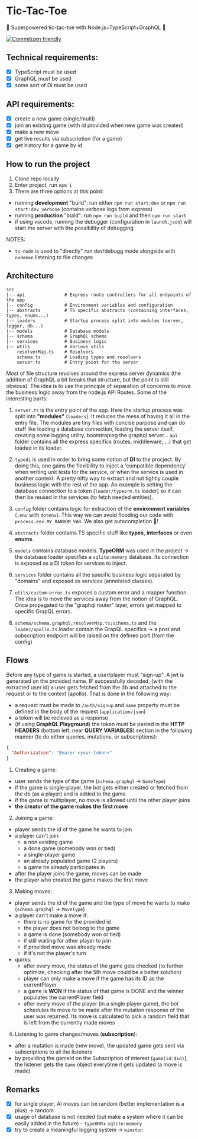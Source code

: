# Tic-Tac-Toe
🚀 Superpowered tic-tac-toe with Node.js+TypeScript+GraphQL 🚀

[![Commitizen friendly](https://img.shields.io/badge/commitizen-friendly-brightgreen.svg)](http://commitizen.github.io/cz-cli/)

## Technical requirements:

- [x] TypeScript must be used
- [x] GraphQL must be used
- [x] some sort of DI must be used

## API requirements:

- [x] create a new game (single/multi)
- [x] join an existing game (with id provided when new game was created)
- [x] make a new move
- [x] get live results via subscription (for a game)
- [x] get history for a game by id

## How to run the project

1. Clone repo locally
2. Enter project, run `npm i`
3. There are three options at this point:
  - running **development** "build": run either `npm run start:dev` or `npm run start:dev_verbose` (contains verbose logs from express)
  - running **production** "build": run `npm run build` and then `npm run start`
  - if using vscode, running the debugger (configuration in `launch.json`) will start the server with the possibility of debugging

NOTES:
- `ts-node` is used to "directly" run dev/debugg mode alongside with `nodemon` listening to file changes

## Architecture

```
src
|-- api               # Express route controllers for all endpoints of the app 
|-- config            # Environment variables and configuration
|-- abstracts         # TS specific abstracts (containing interfaces, types, enums...)
|-- loaders           # Startup process split into modules (server, logger, db...)
|-- models            # Database models
|-- schema            # GraphQL schema
|-- services          # Business logic
|-- utils             # Various utils
    resolverMap.ts    # Resolvers
    schema.ts         # Loading types and resolvers
    server.ts         # Entry point for the server
```

Most of file structure revolves around the express server dynamics (the addition of GraphQL a bit breaks that structure, but the point is still obvious). The idea is to use the principle of separation of concerns to move the business logic away from the node.js API Routes. Some of the interesting parts:

1. `server.ts` is the entry point of the app. Here the startup process was split into **"modules"** (`loaders`). It reduces the mess of having it all in the entry file. The modules are tiny files with concise purpose and can do stuff like loading a database connection, loading the server itself, creating some logging utility, bootstraping the graphql server... `api` folder contains all the express specifics (routes, middleware, ...) that get loaded in its loader.

2. `typedi` is used in order to bring some notion of **DI** to the procject. By doing this, one gains the flexibility to inject a 'compatible dependency' when writing  unit tests for the service, or when the service is used in another context. A pretty nifty way to extract and not tightly couple business logic with the rest of the app. An example is setting the database connection to a token (`loader/typeorm.ts` loader) so it can then be reused in the services (to fetch needed entities).

3. `config` folder contains logic for extraction of the **environment variables** (`.env` with `dotenv`). This way we can avoid flooding our code with `process.env.MY_RANDOM_VAR`. We also get autocompletion 🎉!

4. `abstracts` folder contains TS specific stuff like **types**, **interfaces** or even **enums**.

5. `models` contains database models. **TypeORM** was used in the project -> the database loader specifies a `sqlite:memory` database. Its connection is exposed as a DI token for services to inject.

6. `services` folder contains all the specific business logic separated by "domains" and exposed as services (annotated classes).

7. `utils/custom-error.ts` exposes a custom error and a mapper function. The idea is to move the services away from the notion of GraphQL. Once propagated to the "graphql router" layer, errors get mapped to specific GrapQL errors.

8. `schema/schema.graphql;resolverMap.ts;schema.ts` and the `loader/apollo.ts` loader contain the GrapQL specifics -> a post and subscription endpoint will be raised on the defined port (from the config)

## Flows

Before any type of game is started, a user/player must "sign-up". A jwt is generated on the provided name. IF successfully decoded, (with the extracted user id) a user gets fetched from the db and attached to the request or to the context (apollo). That is done in the following way:

- a request must be made to `/auth/signup` and `name` property must be defined in the body of the request (`application/json`)
- a token will be recieved as a response
- (if using **GraphQL Playground**) the token must be pasted in the **HTTP HEADERS** (bottom left, near **QUERY VARIABLES**) section in the following manner (to do either queries, mutations, or subscriptions):

```json
{
  "Authorization": "Bearer <your-token>"
}
```

1. Creating a game:

- user sends the type of the game (`schema.graphql` -> `GameType`)
- if the game is single-player, the bot gets either created or fetched from the db (as a player) and is added to the game
- if the game is multiplayer, no move is allowed until the other player joins
- **the creator of the game makes the first move**

2. Joining a game:

- player sends the id of the game he wants to join
- a player can't join:
  - a non existing game
  - a done game (somebody won or tied)
  - a single-player game
  - an already populated game (2 players)
  - a game he already participates in
- after the player joins the game, moves can be made
- the player who created the game makes the first move

3. Making moves:

- player sends the id of the game and the type of move he wants to make (`schema.graphql` -> `MoveType`)
- a player can't make a move if:
  - there is no game for the provided id
  - the player does not belong to the game
  - a game is done (somebody won or tied)
  - if still waiting for other player to join
  - if provided move was already made
  - if it's not the player's turn
- quirks:
  - after every move, the status of the game gets checked (to further optimize, checking after the 5th move could be a better solution)
  - player can only make a move if the game has its ID as the currentPlayer
  - a game is **WON** if the status of that game is DONE and the winner populates the currentPlayer field
  - after every move of the player (in a single player game), the bot schedules its move to be made after the mutation response of the user was returned. Its move is calculated to pick a random field that is left from the currently made moves

4. Listening to game changes/moves (**subscription**):

- after a mutation is made (new move), the updated game gets sent via subscriptions to all the listeners
- by providing the gameId on the Subscription of interest (`game(id:$id)`), the listener gets the `Game` object everytime it gets updated (a move is made)

## Remarks

- [x] for single player, AI moves can be random (better implementation is a plus) -> random
- [x] usage of database is not needed (but make a system where it can be easily added in the future) - `TypeORM`+ `sqlite:memory`
- [x] try to create a meaningful logging system -> `winston`
